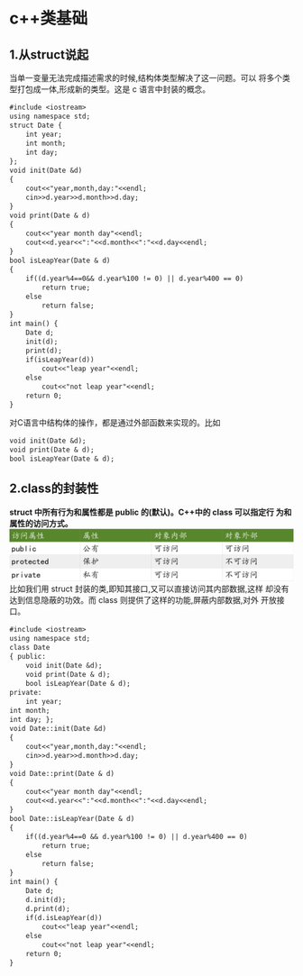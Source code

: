 # c++类基础

## 1.从struct说起

当单一变量无法完成描述需求的时候,结构体类型解决了这一问题。可以 将多个类型打包成一体,形成新的类型。这是 c 语言中封装的概念。

```text
#include <iostream>
using namespace std;
struct Date {
    int year;
    int month;
    int day;
};
void init(Date &d)
{
    cout<<"year,month,day:"<<endl;
    cin>>d.year>>d.month>>d.day;
}
void print(Date & d)
{
    cout<<"year month day"<<endl;
    cout<<d.year<<":"<<d.month<<":"<<d.day<<endl;
}
bool isLeapYear(Date & d)
{
    if((d.year%4==0&& d.year%100 != 0) || d.year%400 == 0)
        return true;
    else
        return false;
}
int main() {
    Date d;
    init(d);
    print(d);
    if(isLeapYear(d))
        cout<<"leap year"<<endl;
    else
        cout<<"not leap year"<<endl;
    return 0;
}
```

对C语言中结构体的操作，都是通过外部函数来实现的。比如

```text
void init(Date &d);
void print(Date & d);
bool isLeapYear(Date & d);
```

## 2.class的封装性

**struct 中所有行为和属性都是 public 的\(默认\)。C++中的 class 可以指定行 为和属性的访问方式。** ![](../.gitbook/assets/markdown-img-paste-20180520180501335.png) 比如我们用 struct 封装的类,即知其接口,又可以直接访问其内部数据,这样 却没有达到信息隐蔽的功效。而 class 则提供了这样的功能,屏蔽内部数据,对外 开放接口。

```text
#include <iostream>
using namespace std;
class Date
{ public:
    void init(Date &d);
    void print(Date & d);
    bool isLeapYear(Date & d);
private:
    int year;
int month;
int day; };
void Date::init(Date &d)
{
    cout<<"year,month,day:"<<endl;
    cin>>d.year>>d.month>>d.day;
}
void Date::print(Date & d)
{
    cout<<"year month day"<<endl;
    cout<<d.year<<":"<<d.month<<":"<<d.day<<endl;
}
bool Date::isLeapYear(Date & d)
{
    if((d.year%4==0 && d.year%100 != 0) || d.year%400 == 0)
        return true;
    else
        return false;
}
int main() {
    Date d;
    d.init(d);
    d.print(d);
    if(d.isLeapYear(d))
        cout<<"leap year"<<endl;
    else
        cout<<"not leap year"<<endl;
    return 0;
}
```


